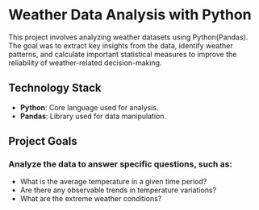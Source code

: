 # Weather Data Analysis with Python

This project involves analyzing weather datasets using Python(Pandas). The goal was to extract key insights from the data, identify weather patterns, and calculate important statistical measures to improve the reliability of weather-related decision-making.

## Technology Stack
- **Python**: Core language used for analysis.
- **Pandas**: Library used for data manipulation.

## Project Goals
### Analyze the data to answer specific questions, such as:
   - What is the average temperature in a given time period?
   - Are there any observable trends in temperature variations?
   - What are the extreme weather conditions?
